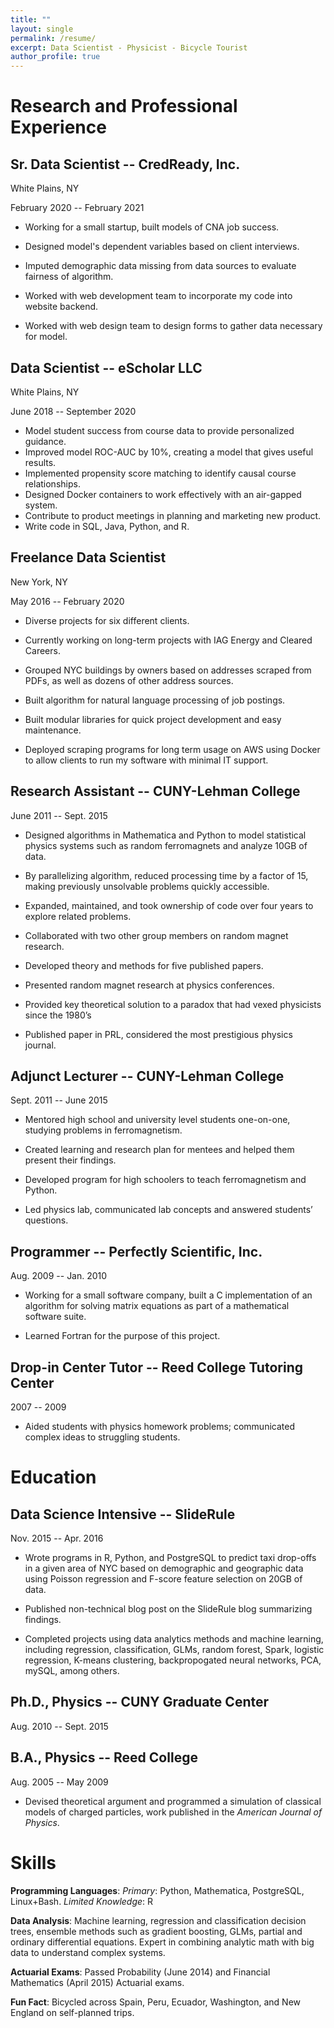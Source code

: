 ```yaml
---
title: ""
layout: single
permalink: /resume/
excerpt: Data Scientist - Physicist - Bicycle Tourist
author_profile: true
---
```


Research and Professional Experience
====================================

Sr. Data Scientist -- CredReady, Inc.
----------------------------------------
White Plains, NY

February 2020 -- February 2021

  - Working for a small startup, built models of CNA job success.

  - Designed model's dependent variables based on client interviews.

  - Imputed demographic data missing from data sources to evaluate fairness of algorithm.

  - Worked with web development team to incorporate my code into website backend.

  - Worked with web design team to design forms to gather data necessary for model.



Data Scientist -- eScholar LLC
---------------------------------
White Plains, NY

June 2018 -- September 2020

  - Model student success from course data to provide personalized guidance.
  - Improved model ROC-AUC by 10%, creating a model that gives useful results.
  - Implemented propensity score matching to identify causal course relationships.
  - Designed Docker containers to work effectively with an air-gapped system.
  - Contribute to product meetings in planning and marketing new product.
  - Write code in SQL, Java, Python, and R.


Freelance Data Scientist
---------------------
New York, NY

May 2016 -- February 2020

  - Diverse projects for six different clients.

  - Currently working on long-term projects with IAG Energy and Cleared Careers.

  -  Grouped NYC buildings by owners based on addresses scraped from PDFs, as well as dozens of other address sources.

  - Built algorithm for natural language processing of job postings.
  - Built modular libraries for quick project development and easy maintenance.

  - Deployed scraping programs for long term usage on AWS using Docker to allow clients to run my software with minimal IT support.


Research Assistant -- CUNY-Lehman College
-----------------------------------------
June 2011 -- Sept. 2015

-   Designed algorithms in Mathematica and Python to model statistical
    physics systems such as random ferromagnets and analyze 10GB of
    data.

-   By parallelizing algorithm, reduced processing time by a factor of
    15, making previously unsolvable problems quickly accessible.

-   Expanded, maintained, and took ownership of code over four years to
    explore related problems.

-   Collaborated with two other group members on random magnet research.

-   Developed theory and methods for five published papers.

-   Presented random magnet research at physics conferences.

-   Provided key theoretical solution to a paradox that had vexed
    physicists since the 1980’s

-   Published paper in PRL, considered the most prestigious physics
    journal.

Adjunct Lecturer -- CUNY-Lehman College
---------------------------------------
Sept. 2011 -- June 2015

-   Mentored high school and university level students one-on-one,
    studying problems in ferromagnetism.

-   Created learning and research plan for mentees and helped them
    present their findings.

-   Developed program for high schoolers to teach ferromagnetism and
    Python.

-   Led physics lab, communicated lab concepts and answered students’
    questions.

Programmer -- Perfectly Scientific, Inc.
----------------------------------------
Aug. 2009 -- Jan. 2010

-   Working for a small software company, built a C implementation of an
    algorithm for solving matrix equations as part of a mathematical
    software suite.

-   Learned Fortran for the purpose of this project.

Drop-in Center Tutor -- Reed College Tutoring Center
----------------------------------------------------
2007 -- 2009

-   Aided students with physics homework problems; communicated complex
    ideas to struggling students.

Education
=========

Data Science Intensive -- SlideRule
-----------------------------------
Nov. 2015 -- Apr. 2016

-   Wrote programs in R, Python, and PostgreSQL to predict taxi
    drop-offs in a given area of NYC based on demographic and geographic
    data using Poisson regression and F-score feature selection on 20GB
    of data.

-   Published non-technical blog post on the SlideRule blog summarizing
    findings.

-   Completed projects using data analytics methods and machine
    learning, including regression, classification, GLMs, random forest,
    Spark, logistic regression, K-means clustering, backpropogated
    neural networks, PCA, mySQL, among others.

Ph.D., Physics -- CUNY Graduate Center
--------------------------------------
Aug. 2010 -- Sept. 2015

B.A., Physics -- Reed College
-----------------------------
Aug. 2005 -- May 2009

-   Devised theoretical argument and programmed a simulation of
    classical models of charged particles, work published in the
    *American Journal of Physics*.

Skills
======
**Programming Languages**: *Primary*: Python,  Mathematica, PostgreSQL, Linux+Bash. *Limited Knowledge*: R

**Data Analysis**: Machine learning, regression and classification decision trees, ensemble methods such as gradient boosting, GLMs, partial and ordinary differential equations. Expert in combining analytic math with big data to understand complex systems.

**Actuarial Exams**: Passed Probability (June 2014) and Financial Mathematics (April 2015) Actuarial exams.

**Fun Fact**: Bicycled across Spain, Peru, Ecuador, Washington, and New England on self-planned trips.
